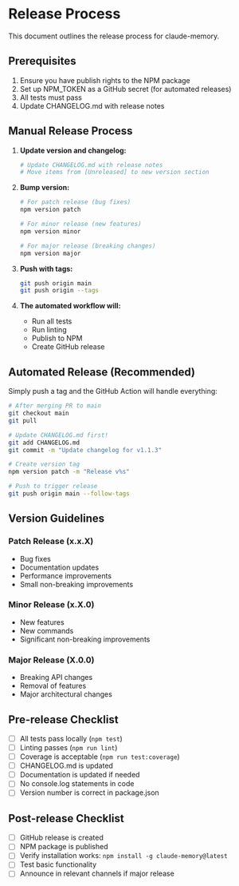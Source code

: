 # Release Process

This document outlines the release process for claude-memory.

## Prerequisites

1. Ensure you have publish rights to the NPM package
2. Set up NPM_TOKEN as a GitHub secret (for automated releases)
3. All tests must pass
4. Update CHANGELOG.md with release notes

## Manual Release Process

1. **Update version and changelog:**
   ```bash
   # Update CHANGELOG.md with release notes
   # Move items from [Unreleased] to new version section
   ```

2. **Bump version:**
   ```bash
   # For patch release (bug fixes)
   npm version patch
   
   # For minor release (new features)
   npm version minor
   
   # For major release (breaking changes)
   npm version major
   ```

3. **Push with tags:**
   ```bash
   git push origin main
   git push origin --tags
   ```

4. **The automated workflow will:**
   - Run all tests
   - Run linting
   - Publish to NPM
   - Create GitHub release

## Automated Release (Recommended)

Simply push a tag and the GitHub Action will handle everything:

```bash
# After merging PR to main
git checkout main
git pull

# Update CHANGELOG.md first!
git add CHANGELOG.md
git commit -m "Update changelog for v1.1.3"

# Create version tag
npm version patch -m "Release v%s"

# Push to trigger release
git push origin main --follow-tags
```

## Version Guidelines

### Patch Release (x.x.X)
- Bug fixes
- Documentation updates
- Performance improvements
- Small non-breaking improvements

### Minor Release (x.X.0)
- New features
- New commands
- Significant non-breaking improvements

### Major Release (X.0.0)
- Breaking API changes
- Removal of features
- Major architectural changes

## Pre-release Checklist

- [ ] All tests pass locally (`npm test`)
- [ ] Linting passes (`npm run lint`)
- [ ] Coverage is acceptable (`npm run test:coverage`)
- [ ] CHANGELOG.md is updated
- [ ] Documentation is updated if needed
- [ ] No console.log statements in code
- [ ] Version number is correct in package.json

## Post-release Checklist

- [ ] GitHub release is created
- [ ] NPM package is published
- [ ] Verify installation works: `npm install -g claude-memory@latest`
- [ ] Test basic functionality
- [ ] Announce in relevant channels if major release